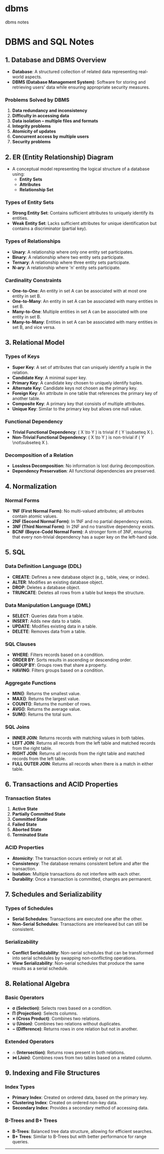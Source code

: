 # dbms
dbms notes
# DBMS and SQL Notes

## 1. Database and DBMS Overview
- **Database**: A structured collection of related data representing real-world aspects.
- **DBMS (Database Management System)**: Software for storing and retrieving users' data while ensuring appropriate security measures.

### Problems Solved by DBMS
1. **Data redundancy and inconsistency**
2. **Difficulty in accessing data**
3. **Data isolation – multiple files and formats**
4. **Integrity problems**
5. **Atomicity of updates**
6. **Concurrent access by multiple users**
7. **Security problems**

## 2. ER (Entity Relationship) Diagram
- A conceptual model representing the logical structure of a database using:
  - **Entity Sets**
  - **Attributes**
  - **Relationship Set**

### Types of Entity Sets
- **Strong Entity Set**: Contains sufficient attributes to uniquely identify its entities.
- **Weak Entity Set**: Lacks sufficient attributes for unique identification but contains a discriminator (partial key).

### Types of Relationships
- **Unary**: A relationship where only one entity set participates.
- **Binary**: A relationship where two entity sets participate.
- **Ternary**: A relationship where three entity sets participate.
- **N-ary**: A relationship where 'n' entity sets participate.

### Cardinality Constraints
- **One-to-One**: An entity in set A can be associated with at most one entity in set B.
- **One-to-Many**: An entity in set A can be associated with many entities in set B.
- **Many-to-One**: Multiple entities in set A can be associated with one entity in set B.
- **Many-to-Many**: Entities in set A can be associated with many entities in set B, and vice versa.

## 3. Relational Model

### Types of Keys
- **Super Key**: A set of attributes that can uniquely identify a tuple in the relation.
- **Candidate Key**: A minimal super key.
- **Primary Key**: A candidate key chosen to uniquely identify tuples.
- **Alternate Key**: Candidate keys not chosen as the primary key.
- **Foreign Key**: An attribute in one table that references the primary key of another table.
- **Composite Key**: A primary key that consists of multiple attributes.
- **Unique Key**: Similar to the primary key but allows one null value.

### Functional Dependency
- **Trivial Functional Dependency**: \( X \to Y \) is trivial if \( Y \subseteq X \).
- **Non-Trivial Functional Dependency**: \( X \to Y \) is non-trivial if \( Y \not\subseteq X \).

### Decomposition of a Relation
- **Lossless Decomposition**: No information is lost during decomposition.
- **Dependency Preservation**: All functional dependencies are preserved.

## 4. Normalization

### Normal Forms
- **1NF (First Normal Form)**: No multi-valued attributes; all attributes contain atomic values.
- **2NF (Second Normal Form)**: In 1NF and no partial dependency exists.
- **3NF (Third Normal Form)**: In 2NF and no transitive dependency exists.
- **BCNF (Boyce-Codd Normal Form)**: A stronger form of 3NF, ensuring that every non-trivial dependency has a super key on the left-hand side.

## 5. SQL

### Data Definition Language (DDL)
- **CREATE**: Defines a new database object (e.g., table, view, or index).
- **ALTER**: Modifies an existing database object.
- **DROP**: Deletes a database object.
- **TRUNCATE**: Deletes all rows from a table but keeps the structure.

### Data Manipulation Language (DML)
- **SELECT**: Queries data from a table.
- **INSERT**: Adds new data to a table.
- **UPDATE**: Modifies existing data in a table.
- **DELETE**: Removes data from a table.

### SQL Clauses
- **WHERE**: Filters records based on a condition.
- **ORDER BY**: Sorts results in ascending or descending order.
- **GROUP BY**: Groups rows that share a property.
- **HAVING**: Filters groups based on a condition.

### Aggregate Functions
- **MIN()**: Returns the smallest value.
- **MAX()**: Returns the largest value.
- **COUNT()**: Returns the number of rows.
- **AVG()**: Returns the average value.
- **SUM()**: Returns the total sum.

### SQL Joins
- **INNER JOIN**: Returns records with matching values in both tables.
- **LEFT JOIN**: Returns all records from the left table and matched records from the right table.
- **RIGHT JOIN**: Returns all records from the right table and matched records from the left table.
- **FULL OUTER JOIN**: Returns all records when there is a match in either table.

## 6. Transactions and ACID Properties

### Transaction States
1. **Active State**
2. **Partially Committed State**
3. **Committed State**
4. **Failed State**
5. **Aborted State**
6. **Terminated State**

### ACID Properties
- **Atomicity**: The transaction occurs entirely or not at all.
- **Consistency**: The database remains consistent before and after the transaction.
- **Isolation**: Multiple transactions do not interfere with each other.
- **Durability**: Once a transaction is committed, changes are permanent.

## 7. Schedules and Serializability

### Types of Schedules
- **Serial Schedules**: Transactions are executed one after the other.
- **Non-Serial Schedules**: Transactions are interleaved but can still be consistent.

### Serializability
- **Conflict Serializability**: Non-serial schedules that can be transformed into serial schedules by swapping non-conflicting operations.
- **View Serializability**: Non-serial schedules that produce the same results as a serial schedule.

## 8. Relational Algebra

### Basic Operators
- **σ (Selection)**: Selects rows based on a condition.
- **Π (Projection)**: Selects columns.
- **× (Cross Product)**: Combines two relations.
- **∪ (Union)**: Combines two relations without duplicates.
- **− (Difference)**: Returns rows in one relation but not in another.

### Extended Operators
- **∩ (Intersection)**: Returns rows present in both relations.
- **⋈ (Join)**: Combines rows from two tables based on a related column.

## 9. Indexing and File Structures

### Index Types
- **Primary Index**: Created on ordered data, based on the primary key.
- **Clustering Index**: Created on ordered non-key data.
- **Secondary Index**: Provides a secondary method of accessing data.

### B-Trees and B+ Trees
- **B-Trees**: Balanced tree data structure, allowing for efficient searches.
- **B+ Trees**: Similar to B-Trees but with better performance for range queries.

---


